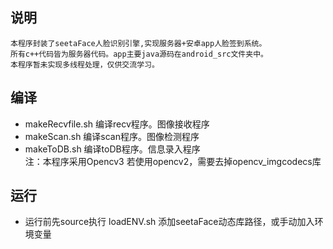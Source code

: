 ## 说明
    本程序封装了seetaFace人脸识别引擎,实现服务器+安卓app人脸签到系统。
    所有c++代码皆为服务器代码。app主要java源码在android_src文件夹中。
    本程序暂未实现多线程处理，仅供交流学习。
## 编译
* makeRecvfile.sh 编译recv程序。图像接收程序
* makeScan.sh 编译scan程序。图像检测程序
* makeToDB.sh 编译toDB程序。信息录入程序  
注：本程序采用Opencv3 若使用opencv2，需要去掉opencv_imgcodecs库

## 运行
* 运行前先source执行 loadENV.sh 添加seetaFace动态库路径，或手动加入环境变量  
